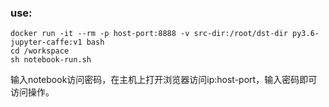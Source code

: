 ### use: 
```
docker run -it --rm -p host-port:8888 -v src-dir:/root/dst-dir py3.6-jupyter-caffe:v1 bash
cd /workspace
sh notebook-run.sh
```
输入notebook访问密码，在主机上打开浏览器访问ip:host-port，输入密码即可访问操作。


